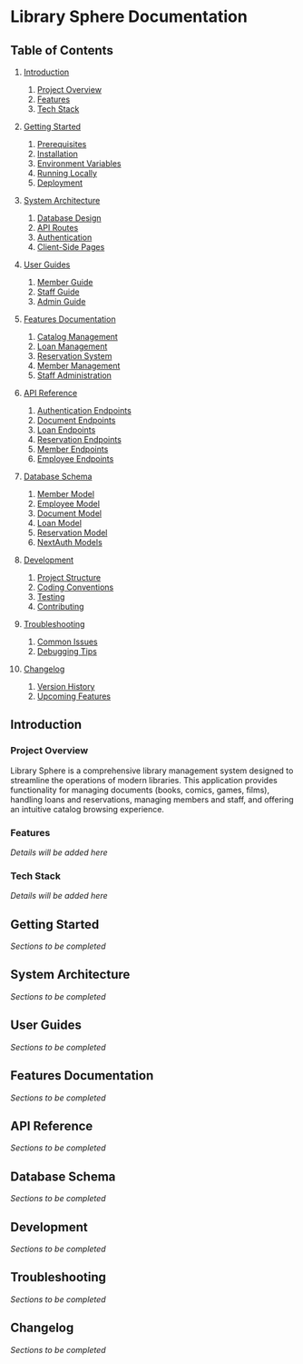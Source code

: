 # Library Sphere Documentation

## Table of Contents

1. [Introduction](#introduction)
   1. [Project Overview](#project-overview)
   2. [Features](#features)
   3. [Tech Stack](#tech-stack)

2. [Getting Started](#getting-started)
   1. [Prerequisites](#prerequisites)
   2. [Installation](#installation)
   3. [Environment Variables](#environment-variables)
   4. [Running Locally](#running-locally)
   5. [Deployment](#deployment)

3. [System Architecture](#system-architecture)
   1. [Database Design](#database-design)
   2. [API Routes](#api-routes)
   3. [Authentication](#authentication)
   4. [Client-Side Pages](#client-side-pages)

4. [User Guides](#user-guides)
   1. [Member Guide](#member-guide)
   2. [Staff Guide](#staff-guide)
   3. [Admin Guide](#admin-guide)

5. [Features Documentation](#features-documentation)
   1. [Catalog Management](#catalog-management)
   2. [Loan Management](#loan-management)
   3. [Reservation System](#reservation-system)
   4. [Member Management](#member-management)
   5. [Staff Administration](#staff-administration)

6. [API Reference](#api-reference)
   1. [Authentication Endpoints](#authentication-endpoints)
   2. [Document Endpoints](#document-endpoints)
   3. [Loan Endpoints](#loan-endpoints)
   4. [Reservation Endpoints](#reservation-endpoints)
   5. [Member Endpoints](#member-endpoints)
   6. [Employee Endpoints](#employee-endpoints)

7. [Database Schema](#database-schema)
   1. [Member Model](#member-model)
   2. [Employee Model](#employee-model)
   3. [Document Model](#document-model)
   4. [Loan Model](#loan-model)
   5. [Reservation Model](#reservation-model)
   6. [NextAuth Models](#nextauth-models)

8. [Development](#development)
   1. [Project Structure](#project-structure)
   2. [Coding Conventions](#coding-conventions)
   3. [Testing](#testing)
   4. [Contributing](#contributing)

9. [Troubleshooting](#troubleshooting)
   1. [Common Issues](#common-issues)
   2. [Debugging Tips](#debugging-tips)

10. [Changelog](#changelog)
    1. [Version History](#version-history)
    2. [Upcoming Features](#upcoming-features)

## Introduction

### Project Overview

Library Sphere is a comprehensive library management system designed to streamline the operations of modern libraries. This application provides functionality for managing documents (books, comics, games, films), handling loans and reservations, managing members and staff, and offering an intuitive catalog browsing experience.

### Features

*Details will be added here*

### Tech Stack

*Details will be added here*

## Getting Started

*Sections to be completed*

## System Architecture

*Sections to be completed*

## User Guides

*Sections to be completed*

## Features Documentation

*Sections to be completed*

## API Reference

*Sections to be completed*

## Database Schema

*Sections to be completed*

## Development

*Sections to be completed*

## Troubleshooting

*Sections to be completed*

## Changelog

*Sections to be completed* 